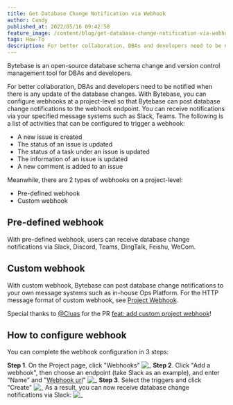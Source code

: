 ```yaml
---
title: Get Database Change Notification via Webhook
author: Candy
published_at: 2022/05/16 09:42:58
feature_image: /content/blog/get-database-change-notification-via-webhook/fish-hook.webp
tags: How-To
description: For better collaboration, DBAs and developers need to be notified when there is any update of the database changes. With Bytebase, you can configure webhooks at a project-level so that Bytebase can post database change notifications to the webhook endpoint.
---
```


Bytebase is an open-source database schema change and version control management tool for DBAs and developers.

For better collaboration, DBAs and developers need to be notified when there is any update of the database changes. With Bytebase, you can configure webhooks at a project-level so that Bytebase can post database change notifications to the webhook endpoint. You can receive notifications via your specified message systems such as Slack, Teams. The following is a list of activities that can be configured to trigger a webhook:

- A new issue is created
- The status of an issue is updated
- The status of a task under an issue is updated
- The information of an issue is updated
- A new comment is added to an issue

Meanwhile, there are 2 types of webhooks on a project-level:

- Pre-defined webhook
- Custom webhook

## Pre-defined webhook

With pre-defined webhook, users can receive database change notifications via Slack, Discord, Teams, DingTalk, Feishu, WeCom.

## Custom webhook

With custom webhook, Bytebase can post database change notifications to your own message systems such as in-house Ops Platform. For the HTTP message format of custom webhook, see [Project Webhook](/docs/administration/webhook-integration/project-webhook#custom).

Special thanks to [@Cluas](https://github.com/Cluas) for the PR [feat: add custom project webhook](https://github.com/bytebase/bytebase/pull/1184)!

## How to configure webhook

You can complete the webhook configuration in 3 steps:

**Step 1**. On the Project page, click "Webhooks"
![_](/content/blog/get-database-change-notification-via-webhook/project-webhook.webp)
**Step 2**. Click "Add a webhook", then choose an endpoint (take Slack as an example), and enter "Name" and "[Webhook url](/docs/administration/webhook-integration/project-webhook#supported-webhook-endpoints)"
![_](/content/blog/get-database-change-notification-via-webhook/webhook-config.webp)
**Step 3**. Select the triggers and click "Create"
![_](/content/blog/get-database-change-notification-via-webhook/webhook-event-type.webp)
As a result, you can now receive database change notifications via Slack:
![_](/content/blog/get-database-change-notification-via-webhook/webhook-slack.webp)
